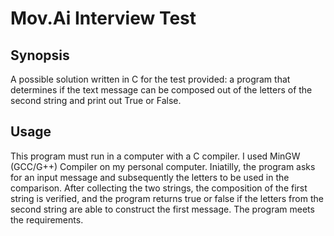 # Mov.Ai Interview Test

## Synopsis

A possible solution written in C for the test provided: a program that determines if the text message can be composed out of the letters of the second string and print out True or False.


## Usage

This program must run in a computer with a C compiler. I used MinGW (GCC/G++) Compiler on my personal computer.
Iniatilly, the program asks for an input message and subsequently the letters to be used in the comparison.
After collecting the two strings, the composition of the first string is verified, and the program returns true or false if the letters from the second string are able to construct the first message. The program meets the requirements.

